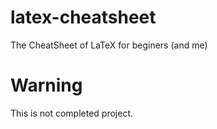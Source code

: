 # latex-cheatsheet
The CheatSheet of LaTeX for beginers (and me)

# Warning
This is not completed project.